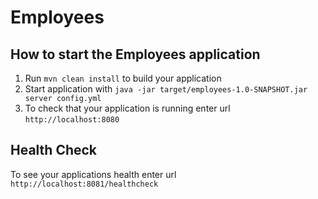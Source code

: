 # Employees

How to start the Employees application
---

1. Run `mvn clean install` to build your application
1. Start application with `java -jar target/employees-1.0-SNAPSHOT.jar server config.yml`
1. To check that your application is running enter url `http://localhost:8080`

Health Check
---

To see your applications health enter url `http://localhost:8081/healthcheck`
